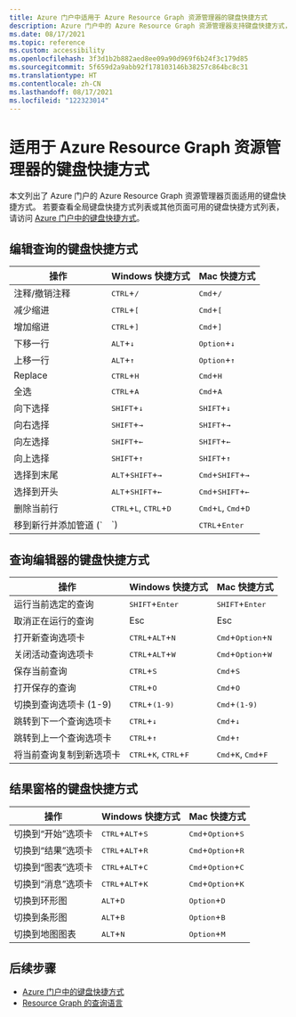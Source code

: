 ```yaml
---
title: Azure 门户中适用于 Azure Resource Graph 资源管理器的键盘快捷方式
description: Azure 门户中的 Azure Resource Graph 资源管理器支持键盘快捷方式，可帮助你执行操作和导航。
ms.date: 08/17/2021
ms.topic: reference
ms.custom: accessibility
ms.openlocfilehash: 3f3d1b2b882aed8ee09a90d969f6b24f3c179d85
ms.sourcegitcommit: 5f659d2a9abb92f178103146b38257c864bc8c31
ms.translationtype: HT
ms.contentlocale: zh-CN
ms.lasthandoff: 08/17/2021
ms.locfileid: "122323014"
---
```

# <a name="keyboard-shortcuts-for-azure-resource-graph-explorer"></a>适用于 Azure Resource Graph 资源管理器的键盘快捷方式

本文列出了 Azure 门户的 Azure Resource Graph 资源管理器页面适用的键盘快捷方式。 若要查看全局键盘快捷方式列表或其他页面可用的键盘快捷方式列表，请访问 [Azure 门户中的键盘快捷方式](../../../azure-portal/azure-portal-keyboard-shortcuts.md)。

## <a name="keyboard-shortcuts-for-editing-queries"></a>编辑查询的键盘快捷方式

| 操作 | Windows 快捷方式 | Mac 快捷方式 |
|---|---|---|
|注释/撤销注释 |<kbd>CTRL</kbd>+<kbd>/</kbd> | <kbd>Cmd</kbd>+<kbd>/</kbd> |
|减少缩进 |<kbd>CTRL</kbd>+<kbd>[</kbd> |<kbd>Cmd</kbd>+<kbd>[</kbd> |
|增加缩进 |<kbd>CTRL</kbd>+<kbd>]</kbd> |<kbd>Cmd</kbd>+<kbd>]</kbd> |
|下移一行 |<kbd>ALT</kbd>+<kbd>↓</kbd> |<kbd>Option</kbd>+<kbd>↓</kbd> |
|上移一行 |<kbd>ALT</kbd>+<kbd>↑</kbd> |<kbd>Option</kbd>+<kbd>↑</kbd> |
|Replace |<kbd>CTRL</kbd>+<kbd>H</kbd> |<kbd>Cmd</kbd>+<kbd>H</kbd> |
|全选 |<kbd>CTRL</kbd>+<kbd>A</kbd> |<kbd>Cmd</kbd>+<kbd>A</kbd> |
|向下选择 |<kbd>SHIFT</kbd>+<kbd>↓</kbd> |<kbd>SHIFT</kbd>+<kbd>↓</kbd> |
|向右选择 |<kbd>SHIFT</kbd>+<kbd>→</kbd> |<kbd>SHIFT</kbd>+<kbd>→</kbd> |
|向左选择 |<kbd>SHIFT</kbd>+<kbd>←</kbd> |<kbd>SHIFT</kbd>+<kbd>←</kbd> |
|向上选择 |<kbd>SHIFT</kbd>+<kbd>↑</kbd> |<kbd>SHIFT</kbd>+<kbd>↑</kbd> |
|选择到末尾 |<kbd>ALT</kbd>+<kbd>SHIFT</kbd>+<kbd>→</kbd> |<kbd>Cmd</kbd>+<kbd>SHIFT</kbd>+<kbd>→</kbd> |
|选择到开头 |<kbd>ALT</kbd>+<kbd>SHIFT</kbd>+<kbd>←</kbd> |<kbd>Cmd</kbd>+<kbd>SHIFT</kbd>+<kbd>←</kbd> |
|删除当前行 |<kbd>CTRL</kbd>+<kbd>L</kbd>, <kbd>CTRL</kbd>+<kbd>D</kbd>  |<kbd>Cmd</kbd>+<kbd>L</kbd>, <kbd>Cmd</kbd>+<kbd>D</kbd> |
|移到新行并添加管道 (`|`) |<kbd>CTRL</kbd>+<kbd>Enter</kbd> |<kbd>Cmd</kbd>+<kbd>Enter</kbd> |

## <a name="keyboard-shortcuts-for-the-query-editor"></a>查询编辑器的键盘快捷方式

| 操作 | Windows 快捷方式 | Mac 快捷方式 |
|---|---|---|
|运行当前选定的查询 |<kbd>SHIFT</kbd>+<kbd>Enter</kbd> | <kbd>SHIFT</kbd>+<kbd>Enter</kbd> |
|取消正在运行的查询 |Esc  | Esc  |
|打开新查询选项卡 |<kbd>CTRL</kbd>+<kbd>ALT</kbd>+<kbd>N</kbd> | <kbd>Cmd</kbd>+<kbd>Option</kbd>+<kbd>N</kbd> |
|关闭活动查询选项卡 |<kbd>CTRL</kbd>+<kbd>ALT</kbd>+<kbd>W</kbd> | <kbd>Cmd</kbd>+<kbd>Option</kbd>+<kbd>W</kbd> |
|保存当前查询 |<kbd>CTRL</kbd>+<kbd>S</kbd> | <kbd>Cmd</kbd>+<kbd>S</kbd> |
|打开保存的查询 |<kbd>CTRL</kbd>+<kbd>O</kbd> | <kbd>Cmd</kbd>+<kbd>O</kbd> |
|切换到查询选项卡 (1-9) |<kbd>CTRL</kbd>+<kbd>(1-9)</kbd> | <kbd>Cmd</kbd>+<kbd>(1-9)</kbd> |
|跳转到下一个查询选项卡 |<kbd>CTRL</kbd>+<kbd>↓</kbd> | <kbd>Cmd</kbd>+<kbd>↓</kbd> |
|跳转到上一个查询选项卡 |<kbd>CTRL</kbd>+<kbd>↑</kbd> | <kbd>Cmd</kbd>+<kbd>↑</kbd> |
|将当前查询复制到新选项卡 |<kbd>CTRL</kbd>+<kbd>K</kbd>, <kbd>CTRL</kbd>+<kbd>F</kbd> | <kbd>Cmd</kbd>+<kbd>K</kbd>, <kbd>Cmd</kbd>+<kbd>F</kbd> |

## <a name="keyboard-shortcuts-for-the-results-pane"></a>结果窗格的键盘快捷方式

| 操作 | Windows 快捷方式 | Mac 快捷方式 |
|---|---|---|
|切换到“开始”选项卡  |<kbd>CTRL</kbd>+<kbd>ALT</kbd>+<kbd>S</kbd> | <kbd>Cmd</kbd>+<kbd>Option</kbd>+<kbd>S</kbd> |
|切换到“结果”选项卡  |<kbd>CTRL</kbd>+<kbd>ALT</kbd>+<kbd>R</kbd> | <kbd>Cmd</kbd>+<kbd>Option</kbd>+<kbd>R</kbd> |
|切换到“图表”选项卡  |<kbd>CTRL</kbd>+<kbd>ALT</kbd>+<kbd>C</kbd> | <kbd>Cmd</kbd>+<kbd>Option</kbd>+<kbd>C</kbd> |
|切换到“消息”选项卡  |<kbd>CTRL</kbd>+<kbd>ALT</kbd>+<kbd>K</kbd> | <kbd>Cmd</kbd>+<kbd>Option</kbd>+<kbd>K</kbd> |
|切换到环形图  |<kbd>ALT</kbd>+<kbd>D</kbd> | <kbd>Option</kbd>+<kbd>D</kbd> |
|切换到条形图  |<kbd>ALT</kbd>+<kbd>B</kbd> | <kbd>Option</kbd>+<kbd>B</kbd> |
|切换到地图图表  |<kbd>ALT</kbd>+<kbd>N</kbd> | <kbd>Option</kbd>+<kbd>M</kbd> |

## <a name="next-steps"></a>后续步骤

- [Azure 门户中的键盘快捷方式](../../../azure-portal/azure-portal-keyboard-shortcuts.md)
- [Resource Graph 的查询语言](../concepts/query-language.md)
